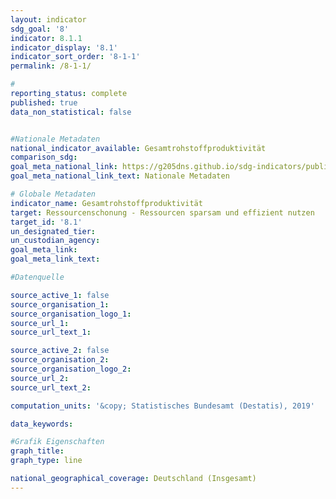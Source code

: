 ```yaml
---
layout: indicator                       
sdg_goal: '8'                       
indicator: 8.1.1                       
indicator_display: '8.1'                       
indicator_sort_order: '8-1-1'                       
permalink: /8-1-1/                       

#                       
reporting_status: complete                       
published: true                       
data_non_statistical: false                       


#Nationale Metadaten                       
national_indicator_available: Gesamtrohstoffproduktivität                       
comparison_sdg:                       
goal_meta_national_link: https://g205dns.github.io/sdg-indicators/public/MetaDe/8.1..pdf
goal_meta_national_link_text: Nationale Metadaten                       

# Globale Metadaten                       
indicator_name: Gesamtrohstoffproduktivität                       
target: Ressourcenschonung - Ressourcen sparsam und effizient nutzen                       
target_id: '8.1'                       
un_designated_tier:                        
un_custodian_agency:                        
goal_meta_link:                        
goal_meta_link_text:                        

#Datenquelle                       

source_active_1: false                       
source_organisation_1:                        
source_organisation_logo_1:                        
source_url_1:                        
source_url_text_1:                        

source_active_2: false                       
source_organisation_2:                        
source_organisation_logo_2:                        
source_url_2:                        
source_url_text_2:                        

computation_units: '&copy; Statistisches Bundesamt (Destatis), 2019'                       

data_keywords:                        

#Grafik Eigenschaften                       
graph_title:                        
graph_type: line                       

national_geographical_coverage: Deutschland (Insgesamt)
---
```

